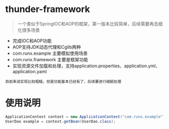 # thunder-framework
> 一个类似于SpringIOC和AOP的框架，第一版本比较简单，后续需要再去细化很多场景
* 完成IOC和AOP功能
* AOP支持JDK动态代理和Cglib两种
* com.runx.example 主要模拟使用场景
* com.runx.framework 主要是框架功能
* 实现资源文件加载和处理，支持application.properties、application.yml、application.yaml
``` text
目前来说实现比较粗糙，但是功能基本已经有了，后续要进行细腻处理
```
# 使用说明
``` java
ApplicationContext context = new ApplicationContext("com.runx.example");
UserDao example = context.getBean(UserDao.class);
```
